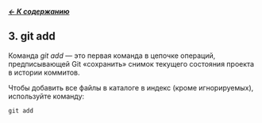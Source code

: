 [***<- К содержанию***](./readme.md)

## 3. git add

Команда _git add_ — это первая команда в цепочке операций, предписывающей Git «сохранить» снимок текущего состояния проекта в истории коммитов.

Чтобы добавить все файлы в каталоге в индекс (кроме игнорируемых), используйте команду:
```bash=
git add
```
